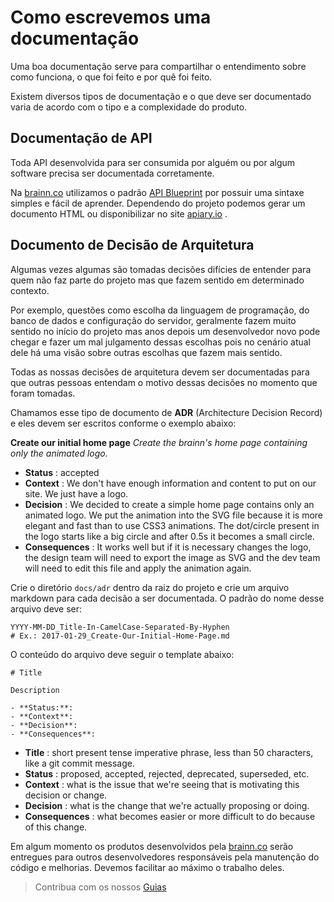# Como escrevemos uma documentação

Uma boa documentação serve para compartilhar o entendimento sobre como funciona, o que foi feito e por quê foi feito.

Existem diversos tipos de documentação e o que deve ser documentado varia de acordo com o tipo e a complexidade do produto.

## Documentação de API

Toda API desenvolvida para ser consumida por alguém ou por algum software precisa ser documentada corretamente.

Na [brainn.co](http://brainn.co) utilizamos o padrão [API Blueprint](https://apiblueprint.org/) por possuir uma sintaxe simples e fácil de aprender. Dependendo do projeto podemos gerar um documento HTML ou disponibilizar no site [apiary.io](http://apiary.io) .

## Documento de Decisão de Arquitetura

Algumas vezes algumas são tomadas decisões difícies de entender para quem não faz parte do projeto mas que fazem sentido em determinado contexto.

Por exemplo, questões como escolha da linguagem de programação, do banco de dados e configuração do servidor, geralmente fazem muito sentido no início do projeto mas anos depois um desenvolvedor novo pode chegar e fazer um mal julgamento dessas escolhas pois no cenário atual dele há uma visão sobre outras escolhas que fazem mais sentido.

Todas as nossas decisões de arquitetura devem ser documentadas para que outras pessoas entendam o motivo dessas decisões no momento que foram tomadas.

Chamamos esse tipo de documento de **ADR** (Architecture Decision Record) e eles devem ser escritos conforme o exemplo abaixo:

 **Create our initial home page**
 _Create the brainn's home page containing only the animated logo._

- **Status** : accepted
- **Context** : We don't have enough information and content to put on our site. We just have a logo.
- **Decision** : We decided to create a simple home page contains only an animated logo. We put the animation into the SVG file because it is more elegant and fast than to use CSS3 animations. The dot/circle present in the logo starts like a big circle and after 0.5s it becomes a small circle.
- **Consequences** : It works well but if it is necessary changes the logo, the design team will need to export the image as SVG and the dev team will need to edit this file and apply the animation again.

Crie o diretório `docs/adr` dentro da raiz do projeto e crie um arquivo markdown para cada decisão a ser documentada. O padrão do nome desse arquivo deve ser:

    YYYY-MM-DD_Title-In-CamelCase-Separated-By-Hyphen
    # Ex.: 2017-01-29_Create-Our-Initial-Home-Page.md

O conteúdo do arquivo deve seguir o template abaixo:

    # Title

    Description

    - **Status:**:
    - **Context**:
    - **Decision**:
    - **Consequences**:

- **Title** : short present tense imperative phrase, less than 50 characters, like a git commit message.
- **Status** : proposed, accepted, rejected, deprecated, superseded, etc.
- **Context** : what is the issue that we're seeing that is motivating this decision or change.
- **Decision** : what is the change that we're actually proposing or doing.
- **Consequences** : what becomes easier or more difficult to do because of this change.

Em algum momento os produtos desenvolvidos pela [brainn.co](http://brainn.co) serão entregues para outros desenvolvedores responsáveis pela manutenção do código e melhorias. Devemos facilitar ao máximo o trabalho deles.

> Contribua com os nossos [Guias](/content/github.md)
